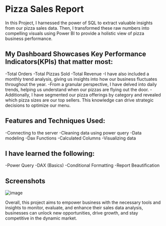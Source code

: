 # Pizza Sales Report
In this Project, I harnessed the power of SQL to extract valuable insights from our pizza sales data. Then, I transformed these raw numbers into compelling visuals using Power BI to provide a holistic view of pizza business performance.

## My Dashboard Showcases Key Performance Indicators(KPIs) that matter most:
-Total Orders
-Total Pizzas Sold
-Total Revenue
-I have also included a monthly trend analysis, giving us insights into how our business fluctuates throughout the year.
-From a granular perspective, I have delved into daily trends, helping us understand when our pizzas are flying out the door.
-Additionally, I have segmented our pizza offerings by category and revealed which pizza sizes are our top sellers. This knowledge can drive strategic decisions to optimize our menu.

## Features and Techniques Used:
-Connecting to the server
-Cleaning data using power query
-Data modeling
-Dax Functions
-Calculated Columns
-Visualizing data

## I have learned the following:
-Power Query
-DAX (Basics)
-Conditional Formatting
-Report Beautification

## Screenshots
![image](https://github.com/user-attachments/assets/eedf4b54-2b1c-47e7-ac1e-452336198ce0)


Overall, this project aims to empower business with the necessary tools and insights to monitor, evaluate, and enhance their sales data analysis, businesses can unlock new opportunities, drive growth, and stay competitive in the dynamic market.
